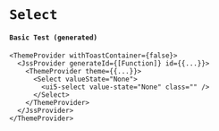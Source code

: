 # `Select`

#### `Basic Test (generated)`

```
<ThemeProvider withToastContainer={false}>
  <JssProvider generateId={[Function]} id={{...}}>
    <ThemeProvider theme={{...}}>
      <Select valueState="None">
        <ui5-select value-state="None" class="" />
      </Select>
    </ThemeProvider>
  </JssProvider>
</ThemeProvider>
```

